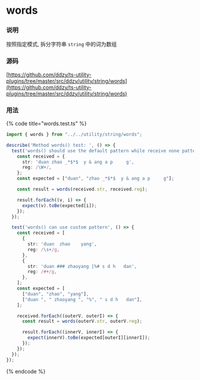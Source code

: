 # words

### 说明

 按照指定模式, 拆分字符串 `string` 中的词为数组

### 源码

[https://github.com/ddzy/ts-utility-plugins/tree/master/src/ddzy/utility/string/words](https://github.com/ddzy/ts-utility-plugins/tree/master/src/ddzy/utility/string/words)

### 用法

{% code title="words.test.ts" %}
```typescript
import { words } from "../../utility/string/words";

describe('Method words() test: ', () => {
  test('words() should use the default pattern while receive none pattern', () => {
    const received = {
      str: 'duan zhao _*$*$  y & ang a p     g',
      reg: /\W+/,
    };
    const expected = ["duan", "zhao _*$*$  y & ang a p     g"];

    const result = words(received.str, received.reg);

    result.forEach((v, i) => {
      expect(v).toBe(expected[i]);
    });
  });

  test('words() can use custom pattern', () => {
    const received = [
      {
        str: 'duan  zhao    yang',
        reg: /\s+/g,
      },
      {
        str: 'duan ### zhaoyang |%# s d h   dan',
        reg: /#+/g,
      },
    ];
    const expected = [
      ["duan", "zhao", "yang"],
      ["duan ", " zhaoyang ", "%", " s d h   dan"],
    ];

    received.forEach((outerV, outerI) => {
      const result = words(outerV.str, outerV.reg);

      result.forEach((innerV, innerI) => {
        expect(innerV).toBe(expected[outerI][innerI]);
      });
    });
  });
});
```
{% endcode %}

